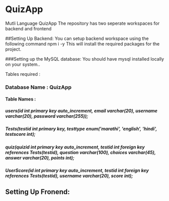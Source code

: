 # QuizApp
Mutli Language QuizApp
The repository has two seperate workspaces for backend and frontend


##Setting Up Backend:
You can setup backend workspace using the following command
npm i -y
This will install the required packages for the project.

###Setting up the MySQL database:
You should have mysql installed locally on your system..

Tables required : 
### Database Name : QuizApp
#### Table Names : 
##### users(id int primary key auto_increment, email varchar(20), username varchar(20), password varchar(255));
##### Tests(testid int primary key, testtype enum('marathi', 'english', 'hindi', testscore int);
##### quiz(quizid int primary key auto_increment, testid int foreign key references Tests(testid), question varchar(100), choices varchar(45), answer varchar(20), points int);
##### UserScore(id int primary key auto_increment, testid int foreign key references Tests(testid), username varchar(20), score int);


## Setting Up Fronend:
